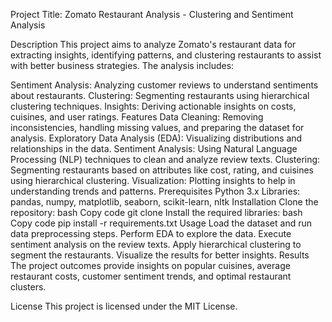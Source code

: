 Project Title: Zomato Restaurant Analysis - Clustering and Sentiment Analysis

Description
This project aims to analyze Zomato's restaurant data for extracting insights, identifying patterns, and clustering restaurants to assist with better business strategies. The analysis includes:

Sentiment Analysis: Analyzing customer reviews to understand sentiments about restaurants.
Clustering: Segmenting restaurants using hierarchical clustering techniques.
Insights: Deriving actionable insights on costs, cuisines, and user ratings.
Features
Data Cleaning: Removing inconsistencies, handling missing values, and preparing the dataset for analysis.
Exploratory Data Analysis (EDA): Visualizing distributions and relationships in the data.
Sentiment Analysis: Using Natural Language Processing (NLP) techniques to clean and analyze review texts.
Clustering: Segmenting restaurants based on attributes like cost, rating, and cuisines using hierarchical clustering.
Visualization: Plotting insights to help in understanding trends and patterns.
Prerequisites
Python 3.x
Libraries: pandas, numpy, matplotlib, seaborn, scikit-learn, nltk
Installation
Clone the repository:
bash
Copy code
git clone <repository-url>
Install the required libraries:
bash
Copy code
pip install -r requirements.txt
Usage
Load the dataset and run data preprocessing steps.
Perform EDA to explore the data.
Execute sentiment analysis on the review texts.
Apply hierarchical clustering to segment the restaurants.
Visualize the results for better insights.
Results
The project outcomes provide insights on popular cuisines, average restaurant costs, customer sentiment trends, and optimal restaurant clusters.

License
This project is licensed under the MIT License.
